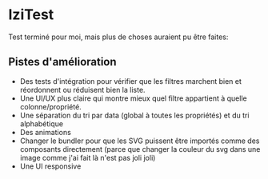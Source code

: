 # IziTest

Test terminé pour moi, mais plus de choses auraient pu être faites:

## Pistes d'amélioration

- Des tests d'intégration pour vérifier que les filtres marchent bien et réordonnent ou réduisent bien la liste.
- Une UI/UX plus claire qui montre mieux quel filtre appartient à quelle colonne/propriété.
- Une séparation du tri par data (global à toutes les propriétés) et du tri alphabétique
- Des animations
- Changer le bundler pour que les SVG puissent être importés comme des composants directement (parce que changer la couleur du svg dans une image comme j'ai fait là n'est pas joli joli)
- Une UI responsive
